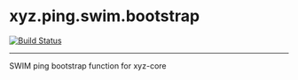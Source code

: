 # xyz.ping.swim.bootstrap

[![Build Status](https://travis-ci.org/node-xyz/xyz.ping.swim.bootstrap.svg?branch=master)](https://travis-ci.org/node-xyz/xyz.ping.swim.bootstrap)

---

SWIM ping bootstrap function for xyz-core

